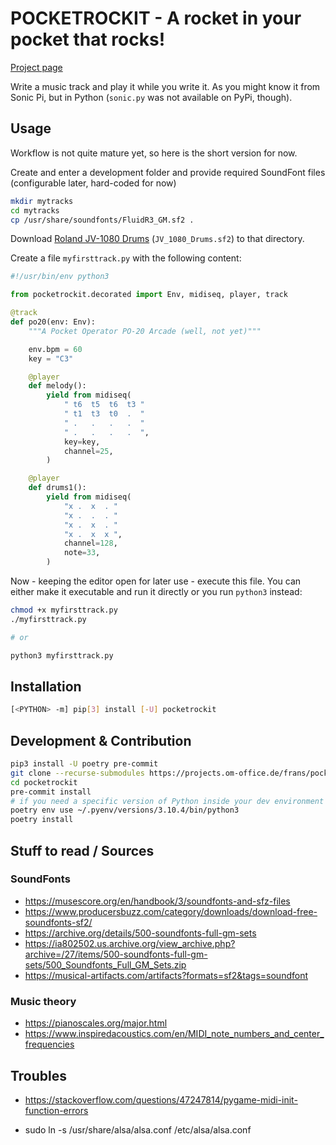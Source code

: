 # POCKETROCKIT - A rocket in your pocket that rocks!

[Project page](https://projects.om-office.de/frans/pocketrockit.git)

Write a music track and play it while you write it. As you might know it from Sonic Pi, but in
Python (`sonic.py` was not available on PyPi, though).


## Usage

Workflow is not quite mature yet, so here is the short version for now.

Create and enter a development folder and provide required SoundFont files (configurable later,
hard-coded for now)

```sh
mkdir mytracks
cd mytracks
cp /usr/share/soundfonts/FluidR3_GM.sf2 .
```

Download [Roland JV-1080 Drums](https://musical-artifacts.com/artifacts/2744) (`JV_1080_Drums.sf2`)
to that directory.

Create a file `myfirsttrack.py` with the following content:

```python
#!/usr/bin/env python3

from pocketrockit.decorated import Env, midiseq, player, track

@track
def po20(env: Env):
    """A Pocket Operator PO-20 Arcade (well, not yet)"""

    env.bpm = 60
    key = "C3"

    @player
    def melody():
        yield from midiseq(
            " t6  t5  t6  t3 "
            " t1  t3  t0  .  "
            " .   .   .   .  "
            " .   .   .   .  ",
            key=key,
            channel=25,
        )

    @player
    def drums1():
        yield from midiseq(
            "x .  x  . "
            "x .  .  . "
            "x .  x  . "
            "x .  x  x ",
            channel=128,
            note=33,
        )
```

Now - keeping the editor open for later use - execute this file. You can either make it executable
and run it directly or you run `python3` instead:

```sh
chmod +x myfirsttrack.py
./myfirsttrack.py

# or

python3 myfirsttrack.py
```


## Installation

```sh
[<PYTHON> -m] pip[3] install [-U] pocketrockit
```


## Development & Contribution

```sh
pip3 install -U poetry pre-commit
git clone --recurse-submodules https://projects.om-office.de/frans/pocketrockit.git
cd pocketrockit
pre-commit install
# if you need a specific version of Python inside your dev environment
poetry env use ~/.pyenv/versions/3.10.4/bin/python3
poetry install
```


## Stuff to read / Sources

### SoundFonts

* https://musescore.org/en/handbook/3/soundfonts-and-sfz-files
* https://www.producersbuzz.com/category/downloads/download-free-soundfonts-sf2/
* https://archive.org/details/500-soundfonts-full-gm-sets
* https://ia802502.us.archive.org/view_archive.php?archive=/27/items/500-soundfonts-full-gm-sets/500_Soundfonts_Full_GM_Sets.zip
* https://musical-artifacts.com/artifacts?formats=sf2&tags=soundfont


### Music theory

* https://pianoscales.org/major.html
* https://www.inspiredacoustics.com/en/MIDI_note_numbers_and_center_frequencies

## Troubles

* https://stackoverflow.com/questions/47247814/pygame-midi-init-function-errors

* sudo ln -s /usr/share/alsa/alsa.conf /etc/alsa/alsa.conf